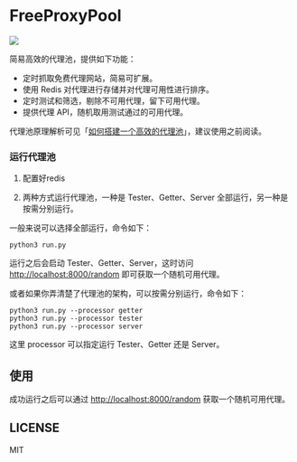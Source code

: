 # FreeProxyPool

![](https://img.shields.io/badge/python-3.6%2B-brightgreen)

简易高效的代理池，提供如下功能：

* 定时抓取免费代理网站，简易可扩展。
* 使用 Redis 对代理进行存储并对代理可用性进行排序。
* 定时测试和筛选，剔除不可用代理，留下可用代理。
* 提供代理 API，随机取用测试通过的可用代理。

代理池原理解析可见「[如何搭建一个高效的代理池](https://cuiqingcai.com/7048.html)」，建议使用之前阅读。


### 运行代理池
1. 配置好redis

2. 两种方式运行代理池，一种是 Tester、Getter、Server 全部运行，另一种是按需分别运行。

一般来说可以选择全部运行，命令如下：

```shell script
python3 run.py
```

运行之后会启动 Tester、Getter、Server，这时访问 [http://localhost:8000/random](http://localhost:8000/random) 即可获取一个随机可用代理。

或者如果你弄清楚了代理池的架构，可以按需分别运行，命令如下：

```shell script
python3 run.py --processor getter
python3 run.py --processor tester
python3 run.py --processor server
```

这里 processor 可以指定运行 Tester、Getter 还是 Server。

## 使用

成功运行之后可以通过 [http://localhost:8000/random](http://localhost:8000/random) 获取一个随机可用代理。


## LICENSE

MIT
